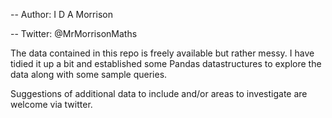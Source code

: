 -- Author: I D A Morrison

-- Twitter: @MrMorrisonMaths


The data contained in this repo is freely available but rather messy. I have tidied it up a bit and
established some Pandas datastructures to explore the data along with some sample queries.

Suggestions of additional data to include and/or areas to investigate are welcome via twitter.